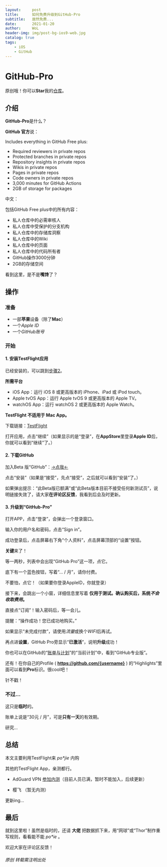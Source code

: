 ```yaml
---
layout:     post
title:      如何免费升级到GitHub-Pro
subtitle:   居然免费...
date:       2021-01-20
author:     WoL
header-img: img/post-bg-ios9-web.jpg
catalog: true
tags:
    - iOS
    - GitHub
---
```


# GitHub-Pro

原创哦！你可以**Star**我的[仓库](https://github.com/WoLeo-Z/woleo-z.github.io/)。

## 介绍

**GitHub-Pro**是什么？

**GitHub 官方**说：

Includes everything in GitHub Free plus:
- Required reviewers in private repos
- Protected branches in private repos
- Repository insights in private repos
- Wikis in private repos
- Pages in private repos
- Code owners in private repos
- 3,000 minutes for GitHub Actions
- 2GB of storage for packages

中文：

包括GitHub Free plus中的所有内容：
- 私人仓库中的必需审核人
- 私人仓库中受保护的分支机构
- 私人仓库中的存储库洞察
- 私人仓库中的Wiki
- 私人仓库中的页面
- 私人仓库中的代码所有者
- GitHub操作3000分钟
- 2GB的存储空间

看到这里，是不是**嘴馋**了？

## 操作

### 准备

- 一部**苹果**设备（除了**Mac**）
- 一个*Apple ID*
- 一个*GitHub账号*

### 开始

#### 1. 安装**TestFlight**应用

已经安装的，可以跳到[步骤2](https://woleo-z.github.io/2021/01/20/%E5%A6%82%E4%BD%95%E5%85%8D%E8%B4%B9%E5%8D%87%E7%BA%A7%E5%88%B0GitHub-Pro/#2-下载github)。

**所需平台**

- iOS App：运行 iOS 8 或更高版本的 iPhone、iPad 或 iPod touch。
- Apple tvOS App：运行 Apple tvOS 9 或更高版本的 Apple TV。
- watchOS App：运行 watchOS 2 或更高版本的 Apple Watch。

**TestFlight 不适用于 Mac App。**

下载链接：[TestFlight](https://apps.apple.com/cn/app/testflight/id899247664)


打开应用，点击“继续”（如果显示的是“登录”，在**AppStore**里登录**Apple ID**后，你就可以看到“继续”了。）


#### 2. 下载**GitHub**

加入Beta 版“GitHub”：[->点我<-](https://testflight.apple.com/join/NLskzwi5)

点击“安装”（如果是“接受”，先点“接受”，之后就可以看到“安装”了。）

如果弹出提示：“此Beta版已额满”或“此Beta版本目前不接受任何新测试员”，说明链接失效了，请大家**在评论区反馈**，我看到后会及时更新。

#### 3. 升级到“GitHub-Pro”

打开APP，点击“登录”，会弹出一个登录窗口。

输入你的用户名和密码，点击“Sign in”。

成功登录后，点击屏幕右下角“个人资料”，点击屏幕顶部的“设置”按钮。

**关键**来了！

等一两秒，列表中会出现“GitHub Pro”这一项，点它。

底下有一个蓝色按钮，写着“... / 月”，请你付费。

不要怕，点它！（如果要你登录AppleID，你就登录）

接下来，会跳出一个小窗，详细信息里写着 **仅用于测试。确认购买后，系统*不会收取费用*。**

直接点“订阅”！输入密码后，等一会儿。

提醒：“操作成功！您已成功地购买。”

如果显示“未完成付款”，请使用*流量*或换个*WIFI*后再试。

再点进**设置**，GitHub Pro旁显示“**已激活**”，说明**升级**成功！

你也可以在GitHub的“[账单与计划](https://github.com/settings/billing)”的“当前计划”中，看到“GitHub专业版”。

还有！在你自己的Profile ( **https://github.com/{username}** ) 的“Highlights”里面可以看到**Pro**标识。很cool吧！

针不戳！

### 不过...

这只是**临时**的。

账单上说是“30元 / 月”，可是**只有一天**的有效期。

研究...

## 总结

本文主要利用TestFlight来 _po*jie_ 内购

其他的TestFlight App，亲测都行。

- AdGuard VPN [参加内测](https://testflight.apple.com/join/fZRiD1zt)（目前人员已满，暂时不能加入，后续更新）

- 樱飞 （暂无内测）

更新ing...

## 最后

就到这里啦！虽然是临时的，还请 **大佬** 把数据抓下来，用“网球”或“Thor”制作重写规则，看看能不能 _po*ie_ 。

欢迎大家在评论区反馈！

###### 原创 转载需注明出处
